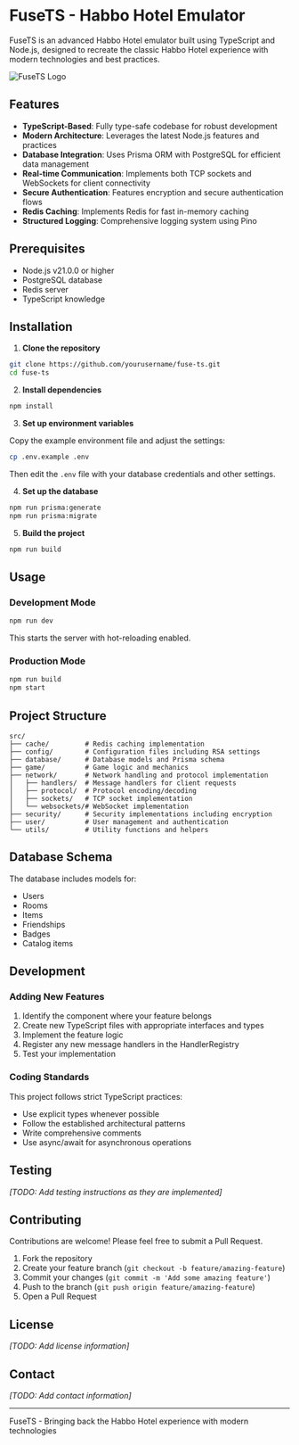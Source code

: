 # FuseTS - Habbo Hotel Emulator

FuseTS is an advanced Habbo Hotel emulator built using TypeScript and Node.js, designed to recreate the classic Habbo Hotel experience with modern technologies and best practices.

![FuseTS Logo](https://via.placeholder.com/800x200?text=FuseTS+Habbo+Hotel+Emulator)

## Features

- **TypeScript-Based**: Fully type-safe codebase for robust development
- **Modern Architecture**: Leverages the latest Node.js features and practices
- **Database Integration**: Uses Prisma ORM with PostgreSQL for efficient data management
- **Real-time Communication**: Implements both TCP sockets and WebSockets for client connectivity
- **Secure Authentication**: Features encryption and secure authentication flows
- **Redis Caching**: Implements Redis for fast in-memory caching
- **Structured Logging**: Comprehensive logging system using Pino

## Prerequisites

- Node.js v21.0.0 or higher
- PostgreSQL database
- Redis server
- TypeScript knowledge

## Installation

1. **Clone the repository**

```bash
git clone https://github.com/yourusername/fuse-ts.git
cd fuse-ts
```

2. **Install dependencies**

```bash
npm install
```

3. **Set up environment variables**

Copy the example environment file and adjust the settings:

```bash
cp .env.example .env
```

Then edit the `.env` file with your database credentials and other settings.

4. **Set up the database**

```bash
npm run prisma:generate
npm run prisma:migrate
```

5. **Build the project**

```bash
npm run build
```

## Usage

### Development Mode

```bash
npm run dev
```

This starts the server with hot-reloading enabled.

### Production Mode

```bash
npm run build
npm start
```

## Project Structure

```
src/
├── cache/         # Redis caching implementation
├── config/        # Configuration files including RSA settings
├── database/      # Database models and Prisma schema
├── game/          # Game logic and mechanics
├── network/       # Network handling and protocol implementation
│   ├── handlers/  # Message handlers for client requests
│   ├── protocol/  # Protocol encoding/decoding
│   ├── sockets/   # TCP socket implementation
│   └── websockets/# WebSocket implementation
├── security/      # Security implementations including encryption
├── user/          # User management and authentication
└── utils/         # Utility functions and helpers
```

## Database Schema

The database includes models for:

- Users
- Rooms
- Items
- Friendships
- Badges
- Catalog items

## Development

### Adding New Features

1. Identify the component where your feature belongs
2. Create new TypeScript files with appropriate interfaces and types
3. Implement the feature logic
4. Register any new message handlers in the HandlerRegistry
5. Test your implementation

### Coding Standards

This project follows strict TypeScript practices:

- Use explicit types whenever possible
- Follow the established architectural patterns
- Write comprehensive comments
- Use async/await for asynchronous operations

## Testing

*[TODO: Add testing instructions as they are implemented]*

## Contributing

Contributions are welcome! Please feel free to submit a Pull Request.

1. Fork the repository
2. Create your feature branch (`git checkout -b feature/amazing-feature`)
3. Commit your changes (`git commit -m 'Add some amazing feature'`)
4. Push to the branch (`git push origin feature/amazing-feature`)
5. Open a Pull Request

## License

*[TODO: Add license information]*

## Contact

*[TODO: Add contact information]*

---

FuseTS - Bringing back the Habbo Hotel experience with modern technologies